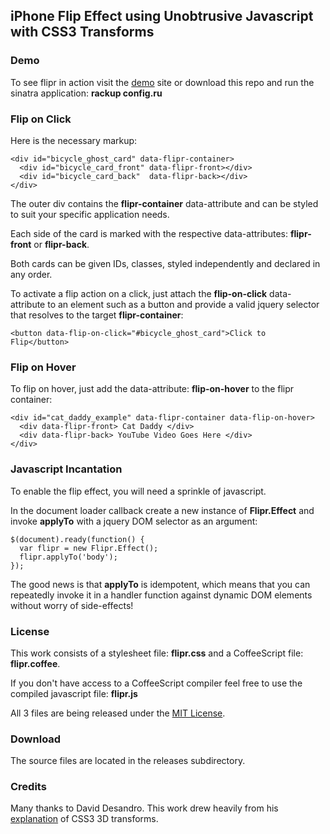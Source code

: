 ## iPhone Flip Effect using Unobtrusive Javascript with CSS3 Transforms

### Demo

To see flipr in action visit the [demo](http://mayankbpatel-flipr.aws.af.cm/flipr_demo.html) site
or download this repo and run the sinatra application: **rackup config.ru**


### Flip on Click
Here is the necessary markup:

```
<div id="bicycle_ghost_card" data-flipr-container>
  <div id="bicycle_card_front" data-flipr-front></div>
  <div id="bicycle_card_back"  data-flipr-back></div>
</div>
```

The outer div contains the **flipr-container** data-attribute and can be
styled to suit your specific application needs.

Each side of the card is marked with the respective data-attributes:
**flipr-front** or **flipr-back**.

Both cards can be given IDs, classes, styled independently and declared in any order.

To activate a flip action on a click, just attach the **flip-on-click** data-attribute
to an element such as a button and provide a valid jquery selector that resolves to 
the target **flipr-container**:
       
    <button data-flip-on-click="#bicycle_ghost_card">Click to Flip</button>

### Flip on Hover

To flip on hover, just add the data-attribute: **flip-on-hover** to the flipr container: 

```
<div id="cat_daddy_example" data-flipr-container data-flip-on-hover>
  <div data-flipr-front> Cat Daddy </div>
  <div data-flipr-back> YouTube Video Goes Here </div>
</div>
```
 
### Javascript Incantation

To enable the flip effect, you will need a sprinkle of javascript.

In the document loader callback create a new instance of **Flipr.Effect** 
and invoke **applyTo** with a jquery DOM selector as an argument:

```
$(document).ready(function() {
  var flipr = new Flipr.Effect();
  flipr.applyTo('body');
});
```

The good news is that **applyTo** is idempotent, which means that you
can repeatedly invoke it in a handler function against dynamic DOM
elements without worry of side-effects!

### License

This work consists of a stylesheet file: **flipr.css** and a CoffeeScript file: **flipr.coffee**.
          
If you don't have access to a CoffeeScript compiler feel free to use the compiled javascript file: **flipr.js**

All 3 files are being released under the [MIT License](http://opensource.org/licenses/mit-license.php/).

### Download

The source files are located in the releases subdirectory.
      
### Credits

Many thanks to David Desandro.  This work drew heavily from his [explanation](http://desandro.github.com/3dtransforms/) of CSS3 3D transforms.
